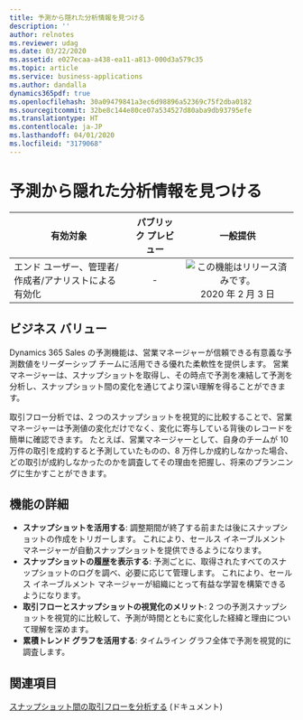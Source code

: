 ```yaml
---
title: 予測から隠れた分析情報を見つける
description: ''
author: relnotes
ms.reviewer: udag
ms.date: 03/22/2020
ms.assetid: e027ecaa-a438-ea11-a813-000d3a579c35
ms.topic: article
ms.service: business-applications
ms.author: dandalla
dynamics365pdf: true
ms.openlocfilehash: 30a09479841a3ec6d98896a52369c75f2dba0182
ms.sourcegitcommit: 32be8c144e80ce07a534527d80aba9db93795efe
ms.translationtype: HT
ms.contentlocale: ja-JP
ms.lasthandoff: 04/01/2020
ms.locfileid: "3179068"
---
```

# <a name="uncover-hidden-insights-in-your-forecasts"></a>予測から隠れた分析情報を見つける


| 有効対象    |  パブリック プレビュー | 一般提供 | 
| ---------- | :----------: |:----------: |
|エンド ユーザー、管理者/作成者/アナリストによる有効化|-| ![この機能はリリース済みです。](/dynamics365-release-plan/media/green-checkmark.png "この機能はリリース済みです。") 2020 年 2 月 3 日|


## <a name="business-value"></a>ビジネス バリュー
<!-- bv start -->
Dynamics 365 Sales の予測機能は、営業マネージャーが信頼できる有意義な予測数値をリーダーシップ チームに活用できる優れた柔軟性を提供します。 営業マネージャーは、スナップショットを取得し、その時点で予測を凍結して予測を分析し、スナップショット間の変化を通じてより深い理解を得ることができます。  

取引フロー分析では、2 つのスナップショットを視覚的に比較することで、営業マネージャーは予測値の変化だけでなく、変化に寄与している背後のレコードを簡単に確認できます。 たとえば、営業マネージャーとして、自身のチームが 10 万件の取引を成約すると予測していたものの、8 万件しか成約しなかった場合、どの取引が成約しなかったのかを調査してその理由を把握し、将来のプランニングに生かすことができます。
<!-- bv end -->



## <a name="feature-details"></a>機能の詳細
<!--feature detail start -->
- **スナップショットを活用する**: 調整期間が終了する前または後にスナップショットの作成をトリガーします。 これにより、セールス イネーブルメント マネージャーが自動スナップショットを提供できるようになります。
- **スナップショットの履歴を表示する**: 予測ごとに、取得されたすべてのスナップショットのログを調べ、必要に応じて管理します。 これにより、セールス イネーブルメント マネージャーが組織にとって有益な学習を構築できるようになります。
- **取引フローとスナップショットの視覚化のメリット**: 2 つの予測スナップショットを視覚的に比較して、予測が時間とともに変化した経緯と理由について理解を深めます。
- **累積トレンド グラフを活用する**: タイムライン グラフ全体で予測を視覚的に調査します。
<!--feature detail end -->










## <a name="see-also"></a>関連項目

[スナップショット間の取引フローを分析する](https:/docs.microsoft.com/dynamics365/ai/sales/analyze-deals-flow-between-snapshots) (ドキュメント)
